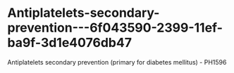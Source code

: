 # Antiplatelets-secondary-prevention---6f043590-2399-11ef-ba9f-3d1e4076db47
Antiplatelets secondary prevention (primary for diabetes mellitus) - PH1596
